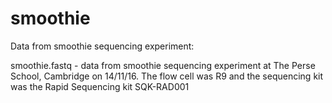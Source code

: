 # smoothie
Data from smoothie sequencing experiment:

smoothie.fastq - data from smoothie sequencing experiment at The Perse School, Cambridge on 14/11/16. The flow cell was R9 and the sequencing kit was the Rapid Sequencing kit SQK-RAD001 
